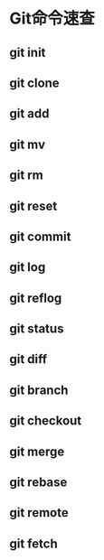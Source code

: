 # Git命令速查 #

## git init ##
## git clone ##
## git add ##
## git mv ##
## git rm ##
## git reset ##
## git commit ##
## git log ##
## git reflog ##
## git status ##
## git diff ##
## git branch ##
## git checkout ##
## git merge ##
## git rebase ##
## git remote ##
## git fetch ##
